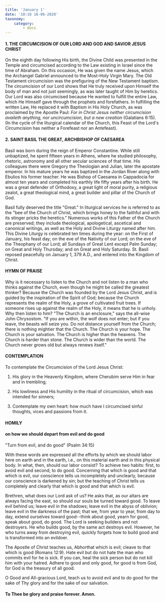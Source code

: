 ```yaml
---
title: 'January 1'
date: '10:16 16-06-2020'
taxonomy:
    category:
        - docs
---
```


#### 1. THE CIRCUMCISION OF OUR LORD AND GOD AND SAVIOR JESUS CHRIST

On the eighth day following His birth, the Divine Child was presented in the Temple and circumcised according to the Law existing in Israel since the time of Abraham. On this occasion, He was given the name Jesus, which the Archangel Gabriel announced to the Most-Holy Virgin Mary. The Old Testament circumcision was the prefiguring of the New Testament baptism. The circumcision of our Lord shows that He truly received upon Himself the body of man and not just seemingly, as was later taught of Him by heretics. Our Lord was also circumcised because He wanted to fulfill the entire Law, which He Himself gave through the prophets and forefathers. In fulfilling the written Law, He replaced it with Baptism in His Holy Church, as was proclaimed by the Apostle Paul: *For in Christ Jesus neither circumcision availeth anything, nor uncircumcision, but a new creation* (Galatians 6:15). (In the cycle of the liturgical calendar of the Church, this Feast of the Lord's Circumcision has neither a Forefeast nor an Antefeast). 

#### 2. SAINT BASIL THE GREAT, ARCHBISHOP OF CAESAREA

Basil was born during the reign of Emperor Constantine. While still unbaptized, he spent fifteen years in Athens, where he studied philosophy, rhetoric, astronomy and all other secular sciences of that time. His colleagues there were Gregory the Theologian and Julian, later the apostate emperor. In his mature years he was baptized in the Jordan River along with Ebulios his former teacher. He was Bishop of Caesarea in Cappadocia for almost ten years and completed his earthly life fifty years after his birth. He was a great defender of Orthodoxy, a great light of moral purity, a religious zealot, a great theological mind, a great builder and pillar of the Church of God.

Basil fully deserved the title "Great." In liturgical services he is referred to as the "bee of the Church of Christ, which brings honey to the faithful and with its stinger pricks the heretics." Numerous works of this Father of the Church are preserved; they include theological, apologetical, ascetical and canonical writings, as well as the Holy and Divine Liturgy named after him. This Divine Liturgy is celebrated ten times during the year: on the First of January, his feast day; on the eve of the Nativity of our Lord; on the eve of the Theophany of our Lord; all Sundays of Great Lent except Palm Sunday; on Great and Holy Thursday; and on Great and Holy Saturday. St. Basil reposed peacefully on January 1, 379 A.D., and entered into the Kingdom of Christ.



#### HYMN OF PRAISE


Why is it necessary to listen to the Church and not listen to a man who thinks against the Church, even though he might be called the greatest thinker? Because the Church was founded by the Lord Jesus Christ, and is guided by the inspiration of the Spirit of God; because the Church represents the realm of the Holy, a grove of cultivated fruit trees. If someone rises up against the realm of the Holy, it means that he is unholy. Why then listen to him? "The Church is an enclosure," says the all-wise John Chrysostom. "If you are within, the wolf does not enter; but if you leave, the beasts will seize you. Do not distance yourself from the Church; there is nothing mightier that the Church. The Church is your hope. The Church is your salvation. The Church is higher than the heavens. The Church is harder than stone. The Church is wider than the world. The Church never grows old but always renews itself."


#### CONTEMPLATION

To contemplate the Circumcision of the Lord Jesus Christ:

1.  His glory in the Heavenly Kingdom, where Cherubim serve Him in fear and in trembling;

1.  His lowliness and His humility in the ritual of circumcision, which was intended for sinners;

1.  Contemplate my own heart: how much have I circumcised sinful thoughts, vices and passions from it.


#### HOMILY

#### on how we should depart from evil and do good

"Turn from evil, and do good" (Psalm 34:15)

With these words are expressed all the efforts by which we should labor here on earth and in the earth, i.e., on this material earth and in this physical body. In what, then, should our labor consist? To achieve two habits: first, to avoid evil and second, to do good. Concerning that which is good and that which is evil, our conscience tells us incompletely and unclearly, because our conscience is darkened by sin; but the teaching of Christ tells us completely and clearly that which is good and that which is evil.

Brethren, what does our Lord ask of us? He asks that, as our altars are always facing the east, so should our souls be turned toward good. To leave evil behind us; leave evil in the shadows; leave evil in the abyss of oblivion; leave evil in the darkness of the past; that we, from year to year, from day to day, extend ourselves toward good--think about good, yearn for good, speak about good, do good. The Lord is seeking builders and not destroyers. He who builds good, by the same act destroys evil. However, he who turns away from destroying evil, quickly forgets how to build good and is transformed into an evildoer.

The Apostle of Christ teaches us, Abhorthat which is evil; cleave to that which is good (Romans 12:9). Hate evil but do not hate the man who commits evil for he is sick. If you can, heal the sick person but do not kill him with your hatred. Adhere to good and only good, for good is from God, for God is the treasury of all good.

O Good and All-gracious Lord, teach us to avoid evil and to do good for the sake of Thy glory and for the sake of our salvation.

#### To Thee be glory and praise forever. Amen.